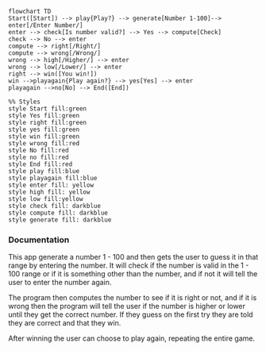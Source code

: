 ```mermaid
flowchart TD
Start([Start]) --> play{Play?} --> generate[Number 1-100]--> enter[/Enter Number/]
enter --> check[Is number valid?] --> Yes --> compute[Check]
check --> No --> enter
compute --> right[/Right/]
compute --> wrong[/Wrong/]
wrong --> high[/Higher/] --> enter
wrong --> low[/Lower/] --> enter
right --> win([You win!])
win -->playagain{Play again?} --> yes[Yes] --> enter
playagain -->no[No] --> End([End])

%% Styles
style Start fill:green
style Yes fill:green
style right fill:green
style yes fill:green
style win fill:green
style wrong fill:red
style No fill:red
style no fill:red
style End fill:red
style play fill:blue
style playagain fill:blue
style enter fill: yellow
style high fill: yellow
style low fill:yellow
style check fill: darkblue
style compute fill: darkblue
style generate fill: darkblue
```

### Documentation
This app generate a number 1 - 100 and then gets the user to guess it in that range by entering the number. It will check if the number is valid in the 1 - 100 range or if it is something other than the number, and if not it will tell the user to enter the number again.

The program then computes the number to see if it is right or not, and if it is wrong then the program will tell the user if the number is higher or lower until they get the correct number. If they guess on the first try they are told they are correct and that they win.

After winning the user can choose to play again, repeating the entire game. 